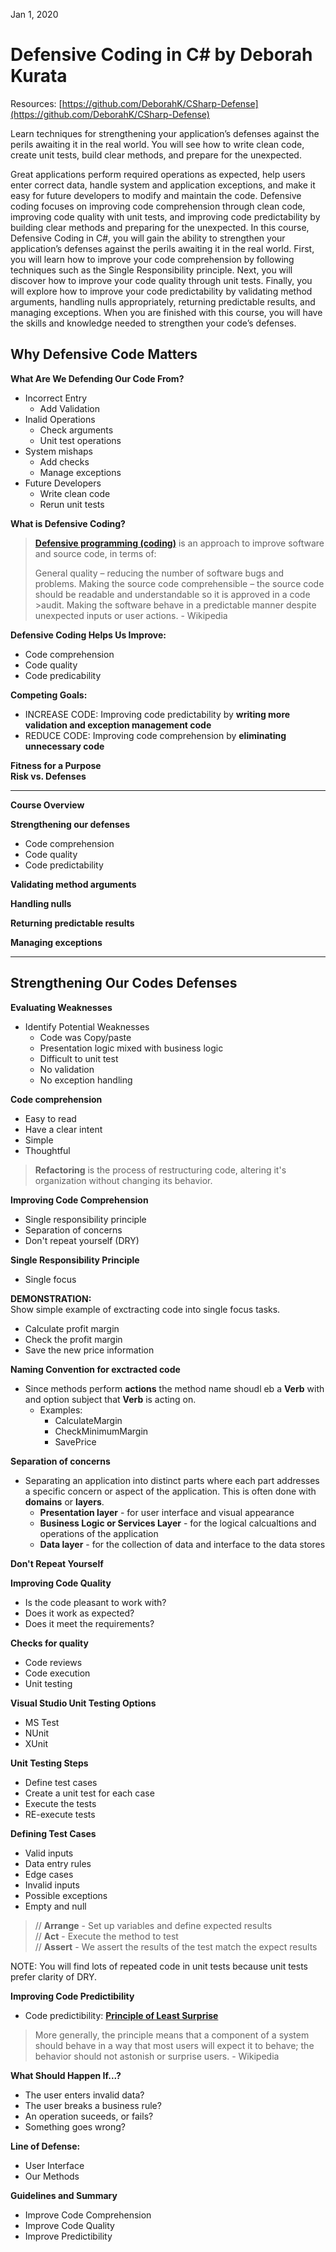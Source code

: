 Jan 1, 2020  

# Defensive Coding in C# by Deborah Kurata
Resources: [https://github.com/DeborahK/CSharp-Defense](https://github.com/DeborahK/CSharp-Defense)  

Learn techniques for strengthening your application’s defenses against the perils awaiting it in the real world. You will see how to write clean code, create unit tests, build clear methods, and prepare for the unexpected.

Great applications perform required operations as expected, help users enter correct data, handle system and application exceptions, and make it easy for future developers to modify and maintain the code. Defensive coding focuses on improving code comprehension through clean code, improving code quality with unit tests, and improving code predictability by building clear methods and preparing for the unexpected. In this course, Defensive Coding in C#, you will gain the ability to strengthen your application’s defenses against the perils awaiting it in the real world. First, you will learn how to improve your code comprehension by following techniques such as the Single Responsibility principle. Next, you will discover how to improve your code quality through unit tests. Finally, you will explore how to improve your code predictability by validating method arguments, handling nulls appropriately, returning predictable results, and managing exceptions. When you are finished with this course, you will have the skills and knowledge needed to strengthen your code’s defenses.

## Why Defensive Code Matters  
__What Are We Defending Our Code From?__  
- Incorrect Entry  
  - Add Validation  
- Inalid Operations  
  - Check arguments  
  - Unit test operations  
- System mishaps  
  - Add checks  
  - Manage exceptions  
- Future Developers  
  - Write clean code  
  - Rerun unit tests  
  
__What is Defensive Coding?__  


>__[Defensive programming (coding)](https://en.wikipedia.org/wiki/Defensive_programming)__ is an approach to improve software and source code, in terms of:
>
>General quality – reducing the number of software bugs and problems.
>Making the source code comprehensible – the source code should be readable and understandable so it is approved in a code >audit.
>Making the software behave in a predictable manner despite unexpected inputs or user actions. - Wikipedia  

__Defensive Coding Helps Us Improve:__
- Code comprehension 
- Code quality  
- Code predicability  

__Competing Goals:__
- INCREASE CODE: Improving code predictability by __writing more validation and exception management code__  
- REDUCE CODE: Improving code comprehension by __eliminating unnecessary code__  

__Fitness for a Purpose__  
__Risk vs. Defenses__  

---

__Course Overview__

__Strengthening our defenses__
- Code comprehension  
- Code quality  
- Code predictability  

__Validating method arguments__  

__Handling nulls__  

__Returning predictable results__  

__Managing exceptions__  

---  
## Strengthening Our Codes Defenses  

__Evaluating Weaknesses__
- Identify Potential Weaknesses  
  - Code was Copy/paste  
  - Presentation logic mixed with business logic  
  - Difficult to unit test  
  - No validation  
  - No exception handling  
  
__Code comprehension__  
- Easy to read  
- Have a clear intent  
- Simple  
- Thoughtful  

>__Refactoring__ is the process of restructuring code, altering it's organization without changing its behavior.

__Improving Code Comprehension__  
- Single responsibility principle  
- Separation of concerns  
- Don't repeat yourself (DRY)  

__Single Responsibility Principle__  
- Single focus  

__DEMONSTRATION:__  
Show simple example of exctracting code into single focus tasks.  
- Calculate profit margin  
- Check the profit margin  
- Save the new price information  

__Naming Convention for exctracted code__
- Since methods perform __actions__ the method name shoudl eb a __Verb__ with and option subject that __Verb__ is acting on.
  - Examples:
    - CalculateMargin
    - CheckMinimumMargin
    - SavePrice

__Separation of concerns__  
- Separating an application into distinct parts where each part addresses a specific concern or aspect of the application. This is often done with __domains__ or __layers__.  
  - __Presentation layer__ - for user interface and visual appearance  
  - __Business Logic or Services Layer__ - for the logical calcualtions and operations of the application  
  - __Data layer__ - for the collection of data and interface to the data stores  

__Don't Repeat Yourself__  


__Improving Code Quality__  
- Is the code pleasant to work with?  
- Does it work as expected?  
- Does it meet the requirements?  

__Checks for quality__  
- Code reviews  
- Code execution  
- Unit testing  

__Visual Studio Unit Testing Options__  
- MS Test  
- NUnit  
- XUnit  

__Unit Testing Steps__  
- Define test cases  
- Create a unit test for each case  
- Execute the tests  
- RE-execute tests  

__Defining Test Cases__  
- Valid inputs  
- Data entry rules  
- Edge cases  
- Invalid inputs  
- Possible exceptions  
- Empty and null  

>// __Arrange__ - Set up variables and define expected results  
>// __Act__ - Execute the method to test   
>// __Assert__ - We assert the results of the test match the expect results  

NOTE: You will find lots of repeated code in unit tests because unit tests prefer clarity of DRY. 

__Improving Code Predictibility__  
- Code predictibility: __[Principle of Least Surprise](https://en.wikipedia.org/wiki/Principle_of_least_astonishment)__  
>More generally, the principle means that a component of a system should behave in a way that most users will expect it to behave; the behavior should not astonish or surprise users. - Wikipedia

__What Should Happen If...?__  
- The user enters invalid data?  
- The user breaks a business rule?  
- An operation suceeds, or fails?  
- Something goes wrong?  

__Line of Defense:__
- User Interface  
- Our Methods  


__Guidelines and Summary__  
- Improve Code Comprehension  
- Improve Code Quality  
- Improve Predictibility  


































